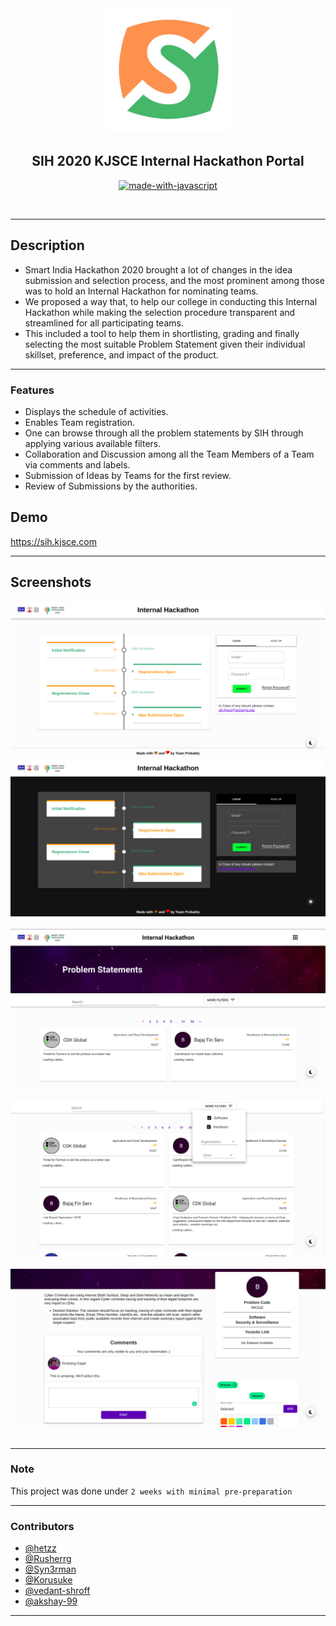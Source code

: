 <div align = "center">
<img src="assets/Image.png" width=200px/>
 </div>
<h2 align="center"><b>SIH 2020 KJSCE Internal Hackathon Portal </b></h2>

<div align="center">




[![made-with-javascript](https://forthebadge.com/images/badges/made-with-javascript.svg)](https://www.javascript.org/)


<br>

</div>

-----------------------------------------------------------------------

## Description

* Smart India Hackathon 2020 brought a lot of changes in the idea submission and selection process, and the most prominent among those was to hold an Internal Hackathon for nominating teams. 
* We proposed a way that, to help our college in conducting this Internal Hackathon while making the selection procedure transparent and streamlined for all participating teams. 
* This included a tool to help them in shortlisting, grading and finally selecting the most suitable Problem Statement given their individual skillset, preference, and impact of the product. 


--------------------------------------

### Features

* Displays the schedule of activities.
* Enables Team registration.
* One can browse through all the problem statements by SIH through applying various available filters.
* Collaboration and Discussion among all the Team Members of a Team via comments and labels.
* Submission of Ideas by Teams for the first review.
* Review of Submissions by the authorities.

## Demo

https://sih.kjsce.com

-----------------------------------------
## Screenshots
<div>
<img src="./assets/landing.png" />
<img src="./assets/landing2.png" />
<br/><br/>
<img src="./assets/filter.png"/>
<br/><br/>
<img src="./assets/PS.png"/>
<br/><br/>
<img src="./assets/label.png"/>
<br/><br/>

</div>

------------------------------------------
### Note

 This project was done under `2 weeks with minimal pre-preparation`

------------------------------------------
### Contributors

- [@hetzz](https://github.com/hetzz)
- [@Rusherrg](https://github.com/RusherRG)
- [@Syn3rman](https://github.com/Syn3rman)
- [@Korusuke](https://github.com/Korusuke)
- [@vedant-shroff](https://github.com/vedant-shroff)
- [@akshay-99](https://github.com/akshay-99)

------------------------------------------
